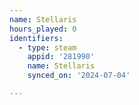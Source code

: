 ```yaml
---
name: Stellaris
hours_played: 0
identifiers:
  - type: steam
    appid: '281990'
    name: Stellaris
    synced_on: '2024-07-04'

---
```

